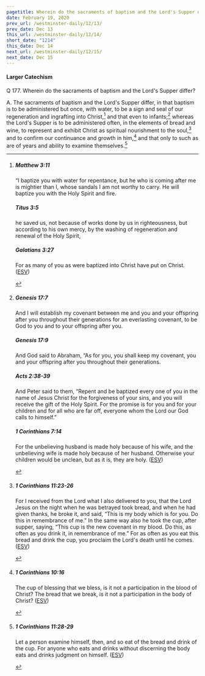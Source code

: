 ```yaml
---
pagetitle: Wherein do the sacraments of baptism and the Lord's Supper differ?
date: February 19, 2020
prev_url: /westminster-daily/12/13/
prev_date: Dec 13
this_url: /westminster-daily/12/14/
short_date: "1214"
this_date: Dec 14
next_url: /westminster-daily/12/15/
next_date: Dec 15
---
```


#### Larger Catechism

<span class="q">Q 177.</span> Wherein do the sacraments of baptism and the Lord's Supper differ?

<span class="q">A.</span> The sacraments of baptism and the Lord's Supper differ, in that baptism is to be administered but once, with water, to be a sign and seal of our regeneration and ingrafting into Christ,[^fnref:wlc1] and that even to infants;[^fnref:wlc2] whereas the Lord's Supper is to be administered often, in the elements of bread and wine, to represent and exhibit Christ as spiritual nourishment to the soul,[^fnref:wlc3] and to confirm our continuance and growth in him,[^fnref:wlc4] and that only to such as are of years and ability to examine themselves.[^fnref:wlc5]


[^fnref:wlc1]: <div class="esv"><h5>Matthew 3:11</h5> <div class="esv-text"><p id="p40003011.01-1">&#8220;I baptize you with water for repentance, but he who is coming after me is mightier than I, whose sandals I am not worthy to carry. He will baptize you with the Holy Spirit and fire.</p> </div><h5>Titus 3:5</h5> <div class="esv-text"><p id="p56003005.01-2">he saved us, not because of works done by us in righteousness, but according to his own mercy, by the washing of regeneration and renewal of the Holy Spirit,</p> </div><h5>Galatians 3:27</h5> <div class="esv-text"><p id="p48003027.01-3">For as many of you as were baptized into Christ have put on Christ.  (<a href="http://www.esv.org" class="copyright">ESV</a>)</p> </div> </div>

[^fnref:wlc2]: <div class="esv"><h5>Genesis 17:7</h5> <div class="esv-text"><p id="p01017007.01-1">And I will establish my covenant between me and you and your offspring after you throughout their generations for an everlasting covenant, to be God to you and to your offspring after you.</p> </div><h5>Genesis 17:9</h5> <div class="esv-text"><p id="p01017009.01-2">And God said to Abraham, &#8220;As for you, you shall keep my covenant, you and your offspring after you throughout their generations.</p> </div><h5>Acts 2:38-39</h5> <div class="esv-text"><p id="p44002038.01-3">And Peter said to them, &#8220;Repent and be baptized every one of you in the name of Jesus Christ for the forgiveness of your sins, and you will receive the gift of the Holy Spirit. For the promise is for you and for your children and for all who are far off, everyone whom the Lord our God calls to himself.&#8221;</p> </div><h5>1 Corinthians 7:14</h5> <div class="esv-text"><p id="p46007014.01-4">For the unbelieving husband is made holy because of his wife, and the unbelieving wife is made holy because of her husband. Otherwise your children would be unclean, but as it is, they are holy.  (<a href="http://www.esv.org" class="copyright">ESV</a>)</p> </div> </div>

[^fnref:wlc3]: <div class="esv"><h5>1 Corinthians 11:23-26</h5> <div class="esv-text"><p id="p46011023.01-1">For I received from the Lord what I also delivered to you, that the Lord Jesus on the night when he was betrayed took bread, and when he had given thanks, he broke it, and said, <span class="woc">&#8220;This is my body which is for you. Do this in remembrance of me.&#8221;</span> In the same way also he took the cup, after supper, saying, <span class="woc">&#8220;This cup is the new covenant in my blood. Do this, as often as you drink it, in remembrance of me.&#8221;</span> For as often as you eat this bread and drink the cup, you proclaim the Lord's death until he comes.  (<a href="http://www.esv.org" class="copyright">ESV</a>)</p> </div> </div>

[^fnref:wlc4]: <div class="esv"><h5>1 Corinthians 10:16</h5> <div class="esv-text"><p id="p46010016.01-1">The cup of blessing that we bless, is it not a participation in the blood of Christ? The bread that we break, is it not a participation in the body of Christ?  (<a href="http://www.esv.org" class="copyright">ESV</a>)</p> </div> </div>

[^fnref:wlc5]: <div class="esv"><h5>1 Corinthians 11:28-29</h5> <div class="esv-text"><p id="p46011028.01-1">Let a person examine himself, then, and so eat of the bread and drink of the cup. For anyone who eats and drinks without discerning the body eats and drinks judgment on himself.  (<a href="http://www.esv.org" class="copyright">ESV</a>)</p> </div> </div>

